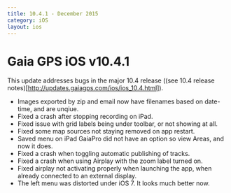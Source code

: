 ```yaml
---
title: 10.4.1 - December 2015
category: iOS
layout: ios
---
```


# Gaia GPS iOS v10.4.1

This update addresses bugs in the major 10.4 release ((see 10.4 release notes)[http://updates.gaiagps.com/ios/ios_10.4.html]).
* Images exported by zip and email now have filenames based on date-time, and are unqiue.
* Fixed a crash after stopping recording on iPad.
* Fixed issue with grid labels being under toolbar, or not showing at all.
* Fixed some map sources not staying removed on app restart.
* Saved menu on iPad GaiaPro did not have an option so view Areas, and now it does.
* Fixed a crash when toggling automatic publishing of tracks.
* Fixed a crash when using Airplay with the zoom label turned on.
* Fixed airplay not activating properly when launching the app, when already connected to an external display.
* The left menu was distorted under iOS 7. It looks much better now.
